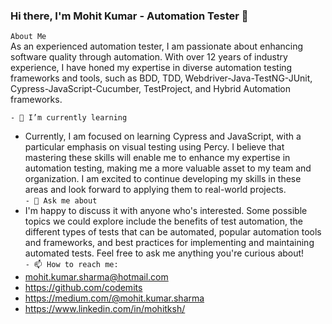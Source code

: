 ### Hi there, I'm Mohit Kumar - Automation Tester 👋

```About Me```<br>
As an experienced automation tester, I am passionate about enhancing software quality through automation. With over 12 years of industry experience, I have honed my expertise in diverse automation testing frameworks and tools, such as BDD, TDD, Webdriver-Java-TestNG-JUnit, Cypress-JavaScript-Cucumber, TestProject, and Hybrid Automation frameworks.

```- 🌱 I’m currently learning```
- Currently, I am focused on learning Cypress and JavaScript, with a particular emphasis on visual testing using Percy. I believe that mastering these skills will enable me to enhance my expertise in automation testing, making me a more valuable asset to my team and organization. I am excited to continue developing my skills in these areas and look forward to applying them to real-world projects.<br>
```- 💬 Ask me about```
- I'm happy to discuss it with anyone who's interested. Some possible topics we could explore include the benefits of test automation, the different types of tests that can be automated, popular automation tools and frameworks, and best practices for implementing and maintaining automated tests. Feel free to ask me anything you're curious about!<br>
```- 📫 How to reach me:```
- mohit.kumar.sharma@hotmail.com
- https://github.com/codemits
- https://medium.com/@mohit.kumar.sharma
- https://www.linkedin.com/in/mohitksh/
